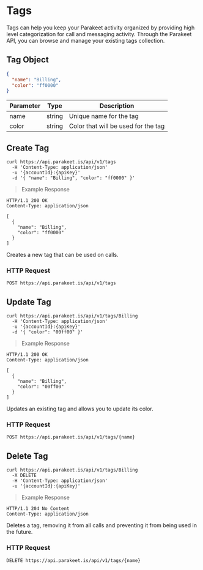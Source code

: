 # Tags

Tags can help you keep your Parakeet activity organized by providing high level categorization for call and messaging activity. Through the Parakeet API, you can browse and manage your existing tags collection.

## Tag Object

```json
{
  "name": "Billing",
  "color": "ff0000"
}
```

Parameter | Type | Description
--------- | ------- | -----------
name | string | Unique name for the tag
color | string | Color that will be used for the tag

## Create Tag

```shell
curl https://api.parakeet.is/api/v1/tags
  -H 'Content-Type: application/json'
  -u '{accountId}:{apiKey}'
  -d '{ "name": "Billing", "color": "ff0000" }'
```

> Example Response

```http
HTTP/1.1 200 OK
Content-Type: application/json

[
  {
    "name": "Billing",
    "color": "ff0000"
  }
]
```

Creates a new tag that can be used on calls.

### HTTP Request

`POST https://api.parakeet.is/api/v1/tags`

## Update Tag

```shell
curl https://api.parakeet.is/api/v1/tags/Billing
  -H 'Content-Type: application/json'
  -u '{accountId}:{apiKey}'
  -d '{ "color": "00ff00" }'
```

> Example Response

```http
HTTP/1.1 200 OK
Content-Type: application/json

[
  {
    "name": "Billing",
    "color": "00ff00"
  }
]
```

Updates an existing tag and allows you to update its color.

### HTTP Request

`POST https://api.parakeet.is/api/v1/tags/{name}`

## Delete Tag

```shell
curl https://api.parakeet.is/api/v1/tags/Billing
  -X DELETE
  -H 'Content-Type: application/json'
  -u '{accountId}:{apiKey}'
```

> Example Response

```http
HTTP/1.1 204 No Content
Content-Type: application/json
```

Deletes a tag, removing it from all calls and preventing it from being used in the future.

### HTTP Request

`DELETE https://api.parakeet.is/api/v1/tags/{name}`
